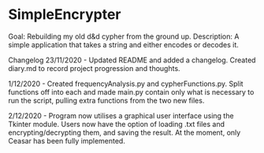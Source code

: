 # SimpleEncrypter
Goal: Rebuilding my old d&amp;d cypher from the ground up. 
Description: A simple application that takes a string and either encodes or decodes it.

Changelog
23/11/2020 - Updated README and added a changelog. Created diary.md to record project progression and thoughts.

1/12/2020 - Created frequencyAnalysis.py and cypherFunctions.py. Split functions off into each and made main.py contain only what is necessary to run the script, pulling extra functions from the two new files.

2/12/2020 - Program now utilises a graphical user interface using the Tkinter module. Users now have the option of loading .txt files and encrypting/decrypting them, and saving the result. At the moment, only Ceasar has been fully implemented.
